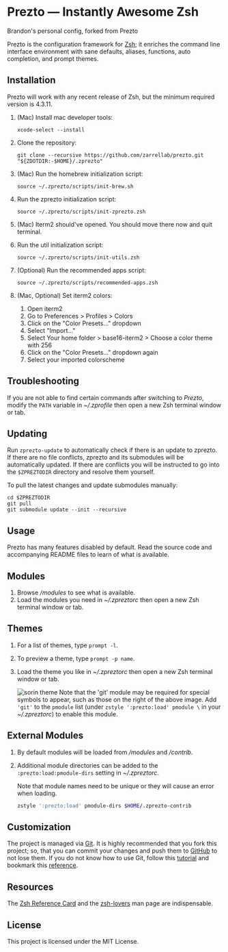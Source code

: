 # Prezto — Instantly Awesome Zsh

Brandon's personal config, forked from Prezto

Prezto is the configuration framework for [Zsh][1]; it enriches the command line
interface environment with sane defaults, aliases, functions, auto completion,
and prompt themes.

## Installation

Prezto will work with any recent release of Zsh, but the minimum required
version is 4.3.11.

1. (Mac) Install mac developer tools:

   ```console
   xcode-select --install
   ```

1. Clone the repository:

   ```console
   git clone --recursive https://github.com/zarrellab/prezto.git "${ZDOTDIR:-$HOME}/.zprezto"
   ```

1. (Mac) Run the homebrew initialization script:

   ```console
   source ~/.zprezto/scripts/init-brew.sh
   ```

1. Run the zprezto initialization script:

   ```console
   source ~/.zprezto/scripts/init-zprezto.zsh
   ```

1. (Mac) Iterm2 should've opened. You should move there now and quit terminal.

1. Run the util initialization script:

   ```console
   source ~/.zprezto/scripts/init-utils.zsh
   ```

1. (Optional) Run the recommended apps script:

   ```console
   source ~/.zprezto/scripts/recommended-apps.zsh
   ```

1. (Mac, Optional) Set iterm2 colors:

   1. Open iterm2
   1. Go to Preferences > Profiles > Colors
   1. Click on the "Color Presets..." dropdown
   1. Select "Import..."
   1. Select Your home folder > base16-iterm2 > Choose a color theme with 256
   1. Click on the "Color Presets..." dropdown again
   1. Select your imported colorscheme

## Troubleshooting

If you are not able to find certain commands after switching to _Prezto_,
modify the `PATH` variable in _~/.zprofile_ then open a new Zsh terminal
window or tab.

## Updating

Run `zprezto-update` to automatically check if there is an update to zprezto.
If there are no file conflicts, zprezto and its submodules will be
automatically updated. If there are conflicts you will be instructed to go into
the `$ZPREZTODIR` directory and resolve them yourself.

To pull the latest changes and update submodules manually:

```console
cd $ZPREZTODIR
git pull
git submodule update --init --recursive
```

## Usage

Prezto has many features disabled by default. Read the source code and
accompanying README files to learn of what is available.

## Modules

1. Browse _/modules_ to see what is available.
1. Load the modules you need in _~/.zpreztorc_ then open a new Zsh terminal
   window or tab.

## Themes

1. For a list of themes, type `prompt -l`.
1. To preview a theme, type `prompt -p name`.
1. Load the theme you like in _~/.zpreztorc_ then open a new Zsh terminal
   window or tab.

   ![sorin theme][2]
   Note that the 'git' module may be required for special symbols to appear,
   such as those on the right of the above image. Add `'git'` to the `pmodule`
   list (under `zstyle ':prezto:load' pmodule \` in your _~/.zpreztorc_) to
   enable this module.

## External Modules

1. By default modules will be loaded from _/modules_ and _/contrib_.
1. Additional module directories can be added to the
   `:prezto:load:pmodule-dirs` setting in _~/.zpreztorc_.

   Note that module names need to be unique or they will cause an error when
   loading.

   ```sh
   zstyle ':prezto:load' pmodule-dirs $HOME/.zprezto-contrib
   ```

## Customization

The project is managed via [Git][3]. It is highly recommended that you fork this
project; so, that you can commit your changes and push them to [GitHub][4] to
not lose them. If you do not know how to use Git, follow this [tutorial][5] and
bookmark this [reference][6].

## Resources

The [Zsh Reference Card][7] and the [zsh-lovers][8] man page are indispensable.

## License

This project is licensed under the MIT License.

[1]: http://www.zsh.org
[2]: http://i.imgur.com/nrGV6pg.png "sorin theme"
[3]: http://git-scm.com
[4]: https://github.com
[5]: http://gitimmersion.com
[6]: https://git.github.io/git-reference/
[7]: http://www.bash2zsh.com/zsh_refcard/refcard.pdf
[8]: http://grml.org/zsh/zsh-lovers.html
